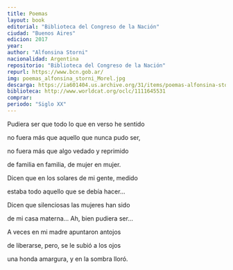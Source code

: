 ```yaml
---
title: Poemas
layout: book
editorial: "Biblioteca del Congreso de la Nación"
ciudad: "Buenos Aires"
edicion: 2017
year: 
author: "Alfonsina Storni"
nacionalidad: Argentina
repositorio: "Biblioteca del Congreso de la Nación"
repurl: https://www.bcn.gob.ar/
img: poemas_alfonsina_storni_Morel.jpg
descarga: https://ia601404.us.archive.org/31/items/poemas-alfonsina-storni/PoemasAlfonsinaStorni.pdf
biblioteca: http://www.worldcat.org/oclc/1111645531
comprar: 
periodo: "Siglo XX"
---
```

 
Pudiera ser que todo lo que en verso he sentido

no fuera más que aquello que nunca pudo ser,		

no fuera más que algo vedado y reprimido		

de familia en familia, de mujer en mujer.		


Dicen que en los solares de mi gente, medido		

estaba todo aquello que se debía hacer...		

Dicen que silenciosas las mujeres han sido		

de mi casa materna... Ah, bien pudiera ser...		


A veces en mi madre apuntaron antojos		

de liberarse, pero, se le subió a los ojos	

una honda amargura, y en la sombra lloró.
